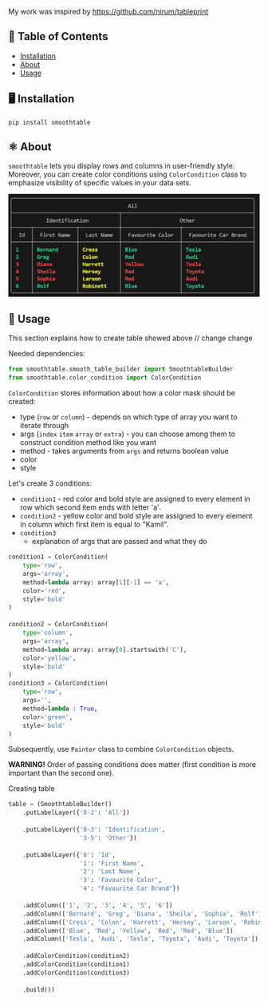 My work was inspired by https://github.com/nirum/tableprint 

## 🔎 Table of Contents
-   [Installation](#%EF%B8%8F-installation)
-   [About](#%EF%B8%8F-about)
-   [Usage](#-usage)

## 🖥️ Installation
```
pip install smoothtable
```

## ⚛️ About 
`smoothtable` lets you display rows and columns in user-friendly style. 
Moreover, you can create color conditions using `ColorCondition` class to 
emphasize visibility of specific values in your data sets.

![Example output](https://github.com/kamillenczewski/smoothtable/blob/main/example.png)

## 🏃 Usage

This section explains how to create table showed above // change change

Needed dependencies:

```python
from smoothtable.smooth_table_builder import SmoothtableBuilder
from smoothtable.color_condition import ColorCondition
```

`ColorCondition` stores information about how a color mask should be created:
- type (`row` or `column`) - depends on which type of array you want to iterate through
- args (`index` `item` `array` or `extra`) - you can choose among them to construct condition method like you want
- method - takes arguments from `args` and returns boolean value
- color
- style

Let's create 3 conditions:
- `condition1` - red color and bold style are assigned to every element in row which second item ends with letter 'a'.
- `condition2` - yellow color and bold style are assigned to every element in column which first item is equal to "Kamil".
- `condition3`
    - explanation of args that are passed and what they do

```python
condition1 = ColorCondition(
    type='row',
    args='array',
    method=lambda array: array[1][-1] == 'a',
    color='red',
    style='bold'
)

condition2 = ColorCondition(
    type='column',
    args='array',
    method=lambda array: array[0].startswith('C'),
    color='yellow',
    style='bold'
)
condition3 = ColorCondition(
    type='row',
    args='',
    method=lambda : True,
    color='green',
    style='bold'
)
```
Subsequently, use `Painter` class to combine `ColorCondition` objects.

**WARNING!** Order of passing conditions does matter (first condition is more important than the second one).


Creating table

```python
table = (SmoothtableBuilder()
    .putLabelLayer({'0-2': 'All'})

    .putLabelLayer({'0-3': 'Identification', 
                    '3-5': 'Other'})
                    
    .putLabelLayer({'0': 'Id', 
                    '1': 'First Name', 
                    '2': 'Last Name', 
                    '3': 'Favourite Color', 
                    '4': "Favourite Car Brand"})

    .addColumn(['1', '2', '3', '4', '5', '6'])
    .addColumn(['Bernard', 'Greg', 'Diana', 'Sheila', 'Sophia', 'Rolf'])
    .addColumn(['Cress', 'Colon', 'Harrett', 'Hersey', 'Larson', 'Robinett'])
    .addColumn(['Blue', 'Red', 'Yellow', 'Red', 'Red', 'Blue'])
    .addColumn(['Tesla', 'Audi', 'Tesla', 'Toyota', 'Audi', 'Toyota'])

    .addColorCondition(condition2)
    .addColorCondition(condition1)
    .addColorCondition(condition3)

    .build())
```
